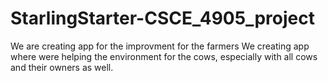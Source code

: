 # StarlingStarter-CSCE_4905_project
We are creating app for the improvment for the farmers
We creating app where were helping the environment for the cows, especially with all cows and their owners as well.
